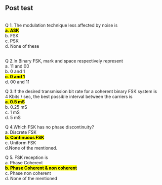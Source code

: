 ## Post test

<br>
Q 1.	The modulation technique less affected by noise is<br>
<mark><b>a. ASK<br></b></mark>
b. FSK<br>
c. PSK<br>
d. None of these <br><br>

Q 2.In Binary FSK, mark and space respectively represent<br>
a. 11 and 00<br>
b. 0 and 1<br>
<mark><b>c. 0 and 1<br></b></mark>
d. 00 and 11<br>

Q 3.If the desired transmission bit rate for a coherent binary FSK system is 4 Kbits / sec, the best possible interval between the carriers is<br>
<mark><b>a. 0.5 mS<br></b></mark>
b. 0.25 mS<br>
c. 1 mS<br>
d. 5 mS<br>

Q 4.Which FSK has no phase discontinuity?<br>
a.  Discrete FSK<br>
<mark><b>b. Continuous FSK<br></b></mark>
c.  Uniform FSK<br>
d.None of the mentioned.<br>

Q 5. FSK reception is<br>
a. Phase Coherent<br>
<mark><b>b. Phase Coherent & non coherent<br></b></mark>
c. Phase non coherent<br>
d. None of the mentioned<br>
